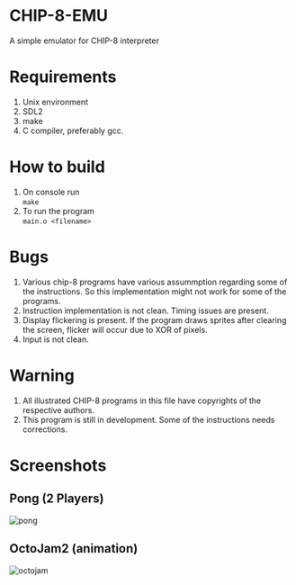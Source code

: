 # CHIP-8-EMU
A simple emulator for CHIP-8 interpreter 

# Requirements
1. Unix environment
2. SDL2
3. make
4. C compiler, preferably gcc.

# How to build
1. On console run<br> 
   `make`
2. To run the program<br>
   `main.o <filename>`

# Bugs
1. Various chip-8 programs have various assummption regarding some of the instructions. So this implementation might not work for some of the programs.
2. Instruction implementation is not clean. Timing issues are present.
3. Display flickering is present. If the program draws sprites after clearing the screen, flicker will occur due to XOR of pixels.
4. Input is not clean.

# Warning
1. All illustrated CHIP-8 programs in this file have copyrights of the respective authors.
2. This program is still in development. Some of the instructions needs corrections.

# Screenshots
## Pong (2 Players)<br>
![pong](https://i.imgur.com/Zv7NXDg.png)

## OctoJam2 (animation)<br>
![octojam](https://i.imgur.com/ZNGO9nx.png)
